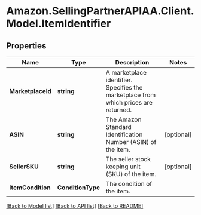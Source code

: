 # Amazon.SellingPartnerAPIAA.Client.Model.ItemIdentifier
## Properties

Name | Type | Description | Notes
------------ | ------------- | ------------- | -------------
**MarketplaceId** | **string** | A marketplace identifier. Specifies the marketplace from which prices are returned. | 
**ASIN** | **string** | The Amazon Standard Identification Number (ASIN) of the item. | [optional] 
**SellerSKU** | **string** | The seller stock keeping unit (SKU) of the item. | [optional] 
**ItemCondition** | **ConditionType** | The condition of the item. | 

[[Back to Model list]](../README.md#documentation-for-models) [[Back to API list]](../README.md#documentation-for-api-endpoints) [[Back to README]](../README.md)

